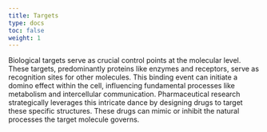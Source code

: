 ```yaml
---
title: Targets
type: docs
toc: false
weight: 1
---
```


Biological targets serve as crucial control points at the molecular level.
These targets, predominantly proteins like enzymes and receptors, serve as recognition sites for other molecules.
This binding event can initiate a domino effect within the cell, influencing fundamental processes like metabolism and intercellular communication.
Pharmaceutical research strategically leverages this intricate dance by designing drugs to target these specific structures.
These drugs can mimic or inhibit the natural processes the target molecule governs.

<!-- REFERENCES -->

[^rosa2023pharmaceutical]: Chapter 5 of Rosa, J. M. C. (2023). *Pharmaceutical chemistry: Drug design and action*. Walter de Gruyter GmbH & Co KG.
[^kumar2022drug]: Chapter 2 of Kumar, T. D. A. (2022). *Drug design: A conceptual overview*. CRC Press. DOI: [10.1201/9781003298755](https://doi.org/10.1201/9781003298755)
[^stromgaard2017textbook]: Chapters 11-14 of Strømgaard, K., Krogsgaard-Larsen, P., Madsen, U. (2017). *Textbook of drug design and discovery*. CRC Press.
